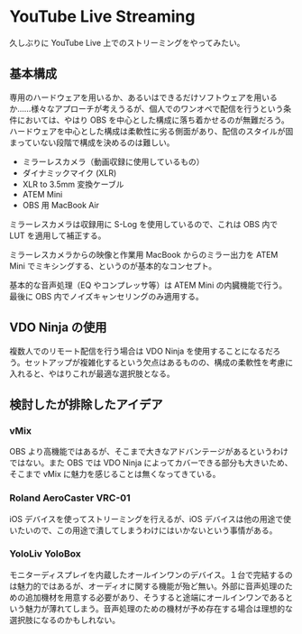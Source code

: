 # YouTube Live Streaming

久しぶりに YouTube Live 上でのストリーミングをやってみたい。

## 基本構成

専用のハードウェアを用いるか、あるいはできるだけソフトウェアを用いるか……様々なアプローチが考えうるが、個人でのワンオペで配信を行うという条件においては、やはり OBS を中心とした構成に落ち着かせるのが無難だろう。ハードウェアを中心とした構成は柔軟性に劣る側面があり、配信のスタイルが固まっていない段階で構成を決めるのは難しい。

- ミラーレスカメラ（動画収録に使用しているもの）
- ダイナミックマイク (XLR)
- XLR to 3.5mm 変換ケーブル
- ATEM Mini
- OBS 用 MacBook Air

ミラーレスカメラは収録用に S-Log を使用しているので、これは OBS 内で LUT を適用して補正する。

ミラーレスカメラからの映像と作業用 MacBook からのミラー出力を ATEM Mini でミキシングする、というのが基本的なコンセプト。

基本的な音声処理（EQ やコンプレッサ等）は ATEM Mini の内臓機能で行う。最後に OBS 内でノイズキャンセリングのみ適用する。

## VDO Ninja の使用

複数人でのリモート配信を行う場合は VDO Ninja を使用することになるだろう。セットアップが複雑化するという欠点はあるものの、構成の柔軟性を考慮に入れると、やはりこれが最適な選択肢となる。

## 検討したが排除したアイデア

### vMix

OBS より高機能ではあるが、そこまで大きなアドバンテージがあるというわけではない。また OBS では VDO Ninja によってカバーできる部分も大きいため、そこまで vMix に魅力を感じることは無くなってきている。

### Roland AeroCaster VRC-01

iOS デバイスを使ってストリーミングを行えるが、iOS デバイスは他の用途で使いたいので、この用途で潰してしまうわけにはいかないという事情がある。

### YoloLiv YoloBox

モニターディスプレイを内蔵したオールインワンのデバイス。１台で完結するのは魅力的ではあるが、オーディオに関する機能が殆ど無い。外部に音声処理のための追加機材を用意する必要があり、そうすると途端にオールインワンであるという魅力が薄れてしまう。音声処理のための機材が予め存在する場合は理想的な選択肢になるのかもしれない。
